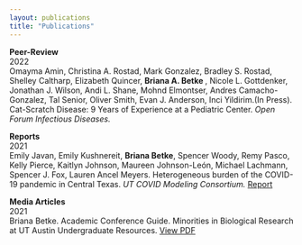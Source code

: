 ```yaml
---
layout: publications
title: "Publications"
---
```

**Peer-Review**  
2022   
Omayma Amin, Christina A. Rostad, Mark Gonzalez, Bradley S. Rostad, Shelley Caltharp, Elizabeth Quincer, <strong> Briana A. Betke </strong>, Nicole L. Gottdenker, Jonathan J. Wilson, Andi L. Shane, Mohnd Elmontser, Andres Camacho-Gonzalez, Tal Senior, Oliver Smith, Evan J. Anderson, Inci Yildirim.(In Press). Cat-Scratch Disease: 9 Years of Experience at a Pediatric Center. *Open Forum Infectious Diseases.*

    
**Reports**  
2021  
Emily Javan, Emily Kushnereit, **Briana Betke**, Spencer Woody, Remy Pasco, Kelly Pierce, Kaitlyn Johnson, Maureen Johnson-León, Michael Lachmann, Spencer J. Fox, Lauren Ancel Meyers. Heterogeneous burden of the COVID-19 pandemic in Central Texas. *UT COVID Modeling Consortium.* [Report](https://sites.cns.utexas.edu/sites/default/files/cid/files/austin_covid-19_spatial_burden_report.pdf?m=1611796135)


**Media Articles**  
2021  
Briana Betke. Academic Conference Guide. Minorities in Biological Research at UT Austin Undergraduate Resources. [View PDF](https://minoritiesinbiologicalresearch.weebly.com/uploads/1/3/5/8/135801712/academic_conference_guide.pdf)
